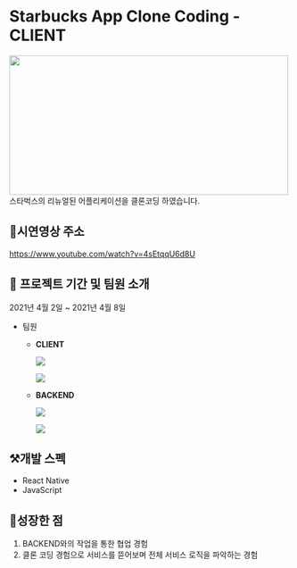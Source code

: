 # Starbucks App Clone Coding - CLIENT

<img src="https://publy.imgix.net/images/2020/07/20/1595228250_X8O98ihhZ5YIuQ2aY7apva98rMizs3MxcONASYne.png?fm=pjpg"  width="500" height="250">
스타벅스의 리뉴얼된 어플리케이션을 클론코딩 하였습니다.

## 🎥시연영상 주소
https://www.youtube.com/watch?v=4sEtqqU6d8U

## 📌 프로젝트 기간 및 팀원 소개
2021년 4월 2일 ~ 2021년 4월 8일
- 팀원
  - **CLIENT**
    
    ![](https://img.shields.io/badge/ReactNative-문형원-blue?style=for-the-badge)
    
    ![](https://img.shields.io/badge/ReactNative-주형인-blue?style=for-the-badge)
    
  - **BACKEND** 

     ![](https://img.shields.io/badge/Node.js-유지윤-pink?style=for-the-badge)
     
     ![](https://img.shields.io/badge/Node.js-원가연-pink?style=for-the-badge)

## ⚒️개발 스펙
- React Native
- JavaScript

## 🌱성장한 점
1. BACKEND와의 작업을 통한 협업 경험
2. 클론 코딩 경험으로 서비스를 뜯어보며 전체 서비스 로직을 파악하는 경험
